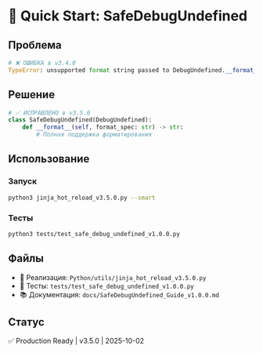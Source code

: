 # 🚀 Quick Start: SafeDebugUndefined

## Проблема
```python
# ❌ ОШИБКА в v3.4.0
TypeError: unsupported format string passed to DebugUndefined.__format__
```

## Решение
```python
# ✅ ИСПРАВЛЕНО в v3.5.0
class SafeDebugUndefined(DebugUndefined):
    def __format__(self, format_spec: str) -> str:
        # Полная поддержка форматирования
```

## Использование

### Запуск
```bash
python3 jinja_hot_reload_v3.5.0.py --smart
```

### Тесты
```bash
python3 tests/test_safe_debug_undefined_v1.0.0.py
```

## Файлы
- 📝 Реализация: `Python/utils/jinja_hot_reload_v3.5.0.py`
- 🧪 Тесты: `tests/test_safe_debug_undefined_v1.0.0.py`
- 📚 Документация: `docs/SafeDebugUndefined_Guide_v1.0.0.md`

## Статус
✅ Production Ready | v3.5.0 | 2025-10-02
